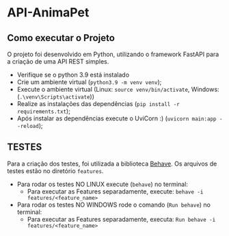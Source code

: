 # API-AnimaPet

## Como executar o Projeto
O projeto foi desenvolvido em Python, utilizando o framework FastAPI para a criação de uma API REST simples.

- Verifique se o python 3.9 está instalado
- Crie um ambiente virtual (`python3.9 -m venv venv`);
- Execute o ambiente virtual (Linux: `source venv/bin/activate`, Windows: (`.\venv\Scripts\activate`))
- Realize as instalações das dependências (`pip install -r requirements.txt`);
- Após instalar as dependências execute o UviCorn :) (`uvicorn main:app --reload`);

## TESTES
Para a criação dos testes, foi utilizada a biblioteca [Behave](https://behave.readthedocs.io/en/stable/).
Os arquivos de testes estão no diretório `features`.

- Para rodar os testes NO LINUX execute (`behave`) no terminal:
    - Para executar as Features separadamente, execute: `behave -i features/<feature_name>`
- Para rodar os testes NO WINDOWS rode o comando (`Run behave`) no terminal:
    - Para executar as Features separadamente, executa: `Run behave -i features/<feature_name>`